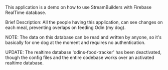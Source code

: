 
This application is a demo on how to use StreamBuilders with Firebase RealTime database.

Brief Description:
All the people having this application, can see changes on each meal, preventing overlaps on feeding Odin (my dog).

NOTE:
The data on this database can be read and written by anyone, so it's basically for one dog at the moment and requires no authentication.

UPDATE: The realtime database 'odins-food-tracker' has been deactivated, though the config files and the entire codebase works over an activated realtime database.
